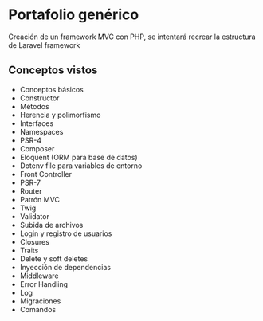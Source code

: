 # Portafolio genérico

Creación de un framework MVC con PHP, se intentará recrear la estructura de Laravel framework

## Conceptos vistos

- Conceptos básicos
- Constructor
- Métodos
- Herencia y polimorfismo
- Interfaces
- Namespaces
- PSR-4
- Composer
- Eloquent (ORM para base de datos)
- Dotenv file para variables de entorno
- Front Controller
- PSR-7
- Router
- Patrón MVC
- Twig
- Validator
- Subida de archivos
- Login y registro de usuarios
- Closures
- Traits
- Delete y soft deletes
- Inyección de dependencias
- Middleware
- Error Handling
- Log
- Migraciones
- Comandos